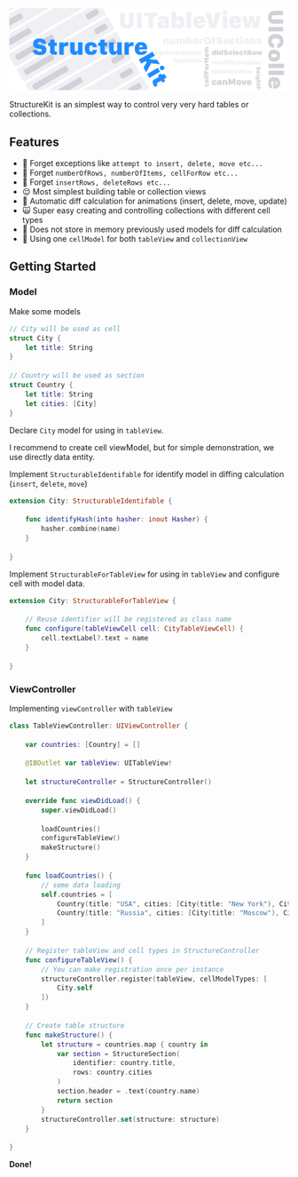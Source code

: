 ![StructureKit: Perfect Table/Collection Building](structurekit.png)

StructureKit is an simplest way to control very very hard tables or collections.

## Features

- 🙉 Forget exceptions like `attempt to insert, delete, move etc...`
- 🙊 Forget `numberOfRows, numberOfItems, cellForRow etc...`
- 🙈 Forget `insertRows, deleteRows etc...`
- 😌 Most simplest building table or collection views
- 🤩 Automatic diff calculation for animations (insert, delete, move, update)
- 🙀 Super easy creating and controlling collections with different cell types
- 🤨 Does not store in memory previously used models for diff calculation
- 🤗 Using one `cellModel` for both `tableView` and `collectionView`

## Getting Started

### Model

Make some models

```swift
// City will be used as cell
struct City {
	let title: String
}

// Country will be used as section
struct Country {
	let title: String
	let cities: [City]
}
```

Declare `City` model for using in `tableView`.

I recommend to create cell viewModel, but for simple demonstration, we use directly data entity.

Implement `StructurableIdentifable` for identify model in diffing calculation (`insert`, `delete`, `move`)

```swift
extension City: StructurableIdentifable {
    
    func identifyHash(into hasher: inout Hasher) {
        hasher.combine(name)
    }
    
}
```
Implement `StructurableForTableView` for using in `tableView` and configure cell with model data. 

```swift
extension City: StructurableForTableView {
    
    // Reuse identifier will be registered as class name
    func configure(tableViewCell cell: CityTableViewCell) {
        cell.textLabel?.text = name
    }
    
}
```
### ViewController

Implementing `viewController` with `tableView`

```swift
class TableViewController: UIViewController {

	var countries: [Country] = []

    @IBOutlet var tableView: UITableView!
    
    let structureController = StructureController()
    
    override func viewDidLoad() {
        super.viewDidLoad()

        loadCountries()
        configureTableView()
        makeStructure()
    }
    
    func loadCountries() {
        // some data loading
        self.countries = [
        	Country(title: "USA", cities: [City(title: "New York"), City(title: "Los Angeles"), City(title: "Cupertino")]),
        	Country(title: "Russia", cities: [City(title: "Moscow"), City(title: "Rostov-on-Don"), City(title: "Yeysk")])
        ]
    }
    
    // Register tableView and cell types in StructureController
    func configureTableView() {
    	// You can make registration once per instance
        structureController.register(tableView, cellModelTypes: [
            City.self
        ])
    }
    
    // Create table structure
    func makeStructure() {
        let structure = countries.map { country in
            var section = StructureSection(
                identifier: country.title,
                rows: country.cities
            )
            section.header = .text(country.name)
            return section
        }
        structureController.set(structure: structure)
    }
    
}

```
**Done!**
